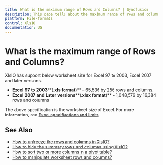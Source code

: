 ```yaml
---
title: What is the maximum range of Rows and Columns? | Syncfusion
description: This page tells about the maximum range of rows and columns supported in Syncfusion .NET Excel library (XlsIO).
platform: File-formats
control: XlsIO
documentation: UG
---
```


# What is the maximum range of Rows and Columns?

XlsIO has support below worksheet size for Excel 97 to 2003, Excel 2007 and later versions.

* **Excel** **97** **to** **2003****(.****xls** **format****)** – 65,536 by 256 rows and columns.
* **Excel** **2007** **and** **Later** **versions****(.****xlsx** **format****)**  – 1,048,576 by 16,384 rows and columns

The above specification is the worksheet size of Excel. For more information, see [Excel specifications and limits](https://support.office.com/en-nz/article/Excel-specifications-and-limits-1672b34d-7043-467e-8e27-269d656771c3)

## See Also

* [How to unfreeze the rows and columns in XlsIO?](https://help.syncfusion.com/file-formats/xlsio/faqs/how-to-unfreeze-the-rows-and-columns-in-xlsio)
* [How to hide the summary rows and columns using XlsIO?](https://help.syncfusion.com/file-formats/xlsio/faqs/how-to-hide-the-summary-rows-and-columns-using-xlsio)
* [How to sort two or more columns in a pivot table?](https://help.syncfusion.com/file-formats/xlsio/faqs/how-to-sort-two-or-more-columns-in-a-pivot-table)
* [How to manipulate worksheet rows and columns?](https://help.syncfusion.com/file-formats/xlsio/worksheet-rows-and-columns-manipulation)
